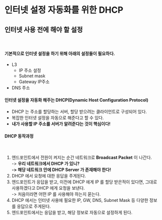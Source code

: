 # 인터넷 설정 자동화를 위한 DHCP

## 인터넷 사용 전에 해야 할 설정

<figure><img src="../../../../../.gitbook/assets/스크린샷 2024-01-06 10.50.11.png" alt="" width="347"><figcaption></figcaption></figure>

#### 기본적으로 인터넷 설정을 하기 위해 아래의 설정들이 필요하다.

* L3
  * IP 주소 설정
  * Subnet mask
  * Gateway IP주소
* DNS 주소

#### 인터넷 설정을 자동화 해주는 DHCP(Dynamic Host Configuration Protocol)

* DHCP 는 주소를 할당하는 서버, 할당 받으려는 클라이언트로 구성되어 있다.
* 복잡한 인터넷 설정을 자동으로 해준다고 할 수 있다.
* **내가 사용할 IP 주소를 서버가 알려준다는 것이 핵심이다!**

#### DHCP 동작과정

<figure><img src="../../../../../.gitbook/assets/스크린샷 2024-01-06 11.02.21.png" alt=""><figcaption></figcaption></figure>

1. 엔드포인트에서 전원이 켜지는 순간 네트워크로 **Broadcast Packet** 이 나간다.\
   \-> **우리 네트워크에서 DHCP 가 있니?**\
   **-> 해당 네트워크 안에 DHCP Server 가 존재해야 한다!**
2. DHCP 에서 요청에 대한 응답을 주게된다.
3. 엔드포인트가 응답을 받고, 이전에 DHCP 에게 IP 를 할당 받은적이 있다면, 그대로 사용하겠다고 DHCP 에게 요청을 보낸다.\
   \-> 처음이라면 어떤 IP 를 사용해야 하는지 묻는다.
4. DHCP 에서는 인터넷 사용에 필요한 IP, GW, DNS, Subnet Mask 등 다양한 정보를 응답으로 주게된다.
5. 엔드포인트에서는 응답을 받고, 해당 정보로 자동으로 설정하게 된다.
